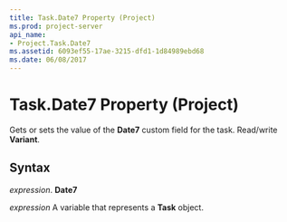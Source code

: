 ```yaml
---
title: Task.Date7 Property (Project)
ms.prod: project-server
api_name:
- Project.Task.Date7
ms.assetid: 6093ef55-17ae-3215-dfd1-1d84989ebd68
ms.date: 06/08/2017
---
```



# Task.Date7 Property (Project)

Gets or sets the value of the **Date7** custom field for the task. Read/write **Variant**.


## Syntax

 _expression_. **Date7**

 _expression_ A variable that represents a **Task** object.


